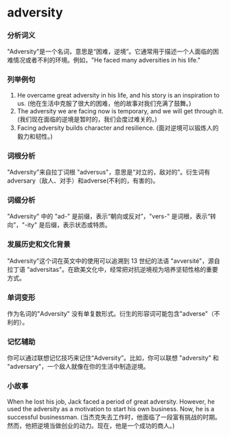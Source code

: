 # adversity

### 分析词义

  

"Adversity"是一个名词，意思是“困难，逆境”。它通常用于描述一个人面临的困难情况或者不利的环境。例如，"He faced many adversities in his life."

  

### 列举例句

  

1.  He overcame great adversity in his life, and his story is an inspiration to us. (他在生活中克服了很大的困难，他的故事对我们充满了鼓舞。)
2.  The adversity we are facing now is temporary, and we will get through it. (我们现在面临的逆境是暂时的，我们会度过难关的。)
3.  Facing adversity builds character and resilience. (面对逆境可以锻炼人的毅力和韧性。)

  

### 词根分析

  

"Adversity"来自拉丁词根 "adversus"，意思是“对立的，敌对的”。衍生词有adversary（敌人、对手）和adverse(不利的，有害的)。

  

### 词缀分析

  

"Adversity" 中的 "ad-" 是前缀，表示“朝向或反对”，"vers-" 是词根，表示“转向”，"-ity" 是后缀，表示状态或特质。

  

### 发展历史和文化背景

  

"Adversity"这个词在英文中的使用可以追溯到 13 世纪的法语 "avversité"，源自拉丁语 "adversitas"。在欧美文化中，经常把对抗逆境视为培养坚韧性格的重要方式。

  

### 单词变形

  

作为名词的"Adversity" 没有单复数形式。衍生的形容词可能包含"adverse"（不利的）。

  

### 记忆辅助

  

你可以通过联想记忆技巧来记住“Adversity”。比如，你可以联想 "adversity" 和 "adversary"，一个敌人就像在你的生活中制造逆境。

  

### 小故事

  

When he lost his job, Jack faced a period of great adversity. However, he used the adversity as a motivation to start his own business. Now, he is a successful businessman. (当杰克失去工作时，他面临了一段富有挑战的时期。然而，他把逆境当做创业的动力。现在，他是一个成功的商人。)
